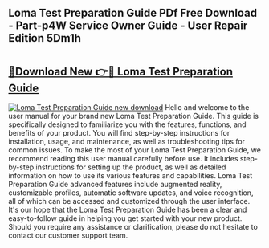 ## Loma Test Preparation Guide PDf Free Download - Part-p4W Service Owner Guide - User Repair Edition 5Dm1h

# <h2><a href="http://bc66306.oget.top/?id=Loma+Test+Preparation+Guide">🔗Download New 👉🔴 Loma Test Preparation Guide</a></h2>

[![Loma Test Preparation Guide new download](https://i.imgur.com/5g1atiW.png)](http://bc66306.oget.top/?id=Loma+Test+Preparation+Guide)
Hello and welcome to the user manual for your brand new Loma Test Preparation Guide. This guide is specifically designed to familiarize you with the features, functions, and benefits of your product. You will find step-by-step instructions for installation, usage, and maintenance, as well as troubleshooting tips for common issues. To make the most of your Loma Test Preparation Guide, we recommend reading this user manual carefully before use. It includes step-by-step instructions for setting up the product, as well as detailed information on how to use its various features and capabilities. Loma Test Preparation Guide advanced features include augmented reality, customizable profiles, automatic software updates, and voice recognition, all of which can be accessed and customized through the user interface. It's our hope that the Loma Test Preparation Guide has been a clear and easy-to-follow guide in helping you get started with your new product. Should you require any assistance or clarification, please do not hesitate to contact our customer support team.
